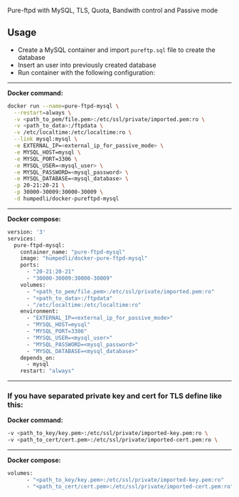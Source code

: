 Pure-ftpd with MySQL, TLS, Quota, Bandwith control and Passive mode

## Usage

* Create a MySQL container and import `pureftp.sql` file to create the database
* Insert an user into previously created database
* Run container with the following configuration:

---
**Docker command:**

```bash
docker run --name=pure-ftpd-mysql \
  --restart=always \
  -v <path_to_pem/file.pem>:/etc/ssl/private/imported.pem:ro \
  -v <path_to_data>:/ftpdata \
  -v /etc/localtime:/etc/localtime:ro \
  --link mysql:mysql \
  -e EXTERNAL_IP=<external_ip_for_passive_mode> \
  -e MYSQL_HOST=mysql \
  -e MYSQL_PORT=3306 \
  -e MYSQL_USER=<mysql_user> \
  -e MYSQL_PASSWORD=<mysql_password> \
  -e MYSQL_DATABASE=<mysql_database> \
  -p 20-21:20-21 \
  -p 30000-30009:30000-30009 \
  -d humpedli/docker-pureftpd-mysql
```

---
**Docker compose:**

```bash
version: '3'
services:
  pure-ftpd-mysql:
    container_name: "pure-ftpd-mysql"
    image: "humpedli/docker-pure-ftpd-mysql"
    ports:
      - "20-21:20-21"
      - "30000-30009:30000-30009"
    volumes:
      - "<path_to_pem/file.pem>:/etc/ssl/private/imported.pem:ro"
      - "<path_to_data>:/ftpdata"
      - "/etc/localtime:/etc/localtime:ro"
    environment:
      - "EXTERNAL_IP=<external_ip_for_passive_mode>"
      - "MYSQL_HOST=mysql"
      - "MYSQL_PORT=3306"
      - "MYSQL_USER=<mysql_user>"
      - "MYSQL_PASSWORD=<mysql_password>"
      - "MYSQL_DATABASE=<mysql_database>"
    depends_on:
      - mysql
    restart: "always"
```

---
### If you have separated private key and cert for TLS define like this:

**Docker command:**

```bash
-v <path_to_key/key.pem>:/etc/ssl/private/imported-key.pem:ro \
-v <path_to_cert/cert.pem>:/etc/ssl/private/imported-cert.pem:ro \
```

---
**Docker compose:**

```bash
volumes:
      - "<path_to_key/key.pem>:/etc/ssl/private/imported-key.pem:ro"
      - "<path_to_cert/cert.pem>:/etc/ssl/private/imported-cert.pem:ro"
```